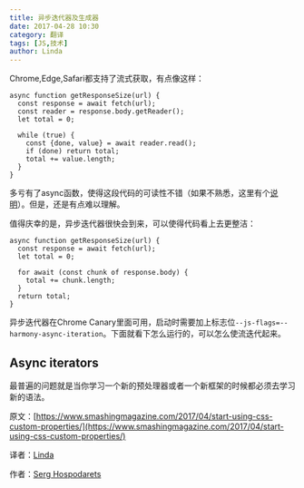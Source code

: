 ```yaml
---
title: 异步迭代器及生成器
date: 2017-04-28 10:30
category: 翻译
tags: [JS,技术]
author: Linda
---
```

Chrome,Edge,Safari都支持了流式获取，有点像这样：

    async function getResponseSize(url) {
      const response = await fetch(url);
      const reader = response.body.getReader();
      let total = 0;
    
      while (true) {
    	const {done, value} = await reader.read();
    	if (done) return total;
    	total += value.length;
      }
    }


多亏有了async函数，使得这段代码的可读性不错（如果不熟悉，这里有个[说明](https://developers.google.com/web/fundamentals/getting-started/primers/async-functions)）。但是，还是有点难以理解。

值得庆幸的是，异步迭代器很快会到来，可以使得代码看上去更整洁：
    
    async function getResponseSize(url) {
      const response = await fetch(url);
      let total = 0;
    
      for await (const chunk of response.body) {
    	total += chunk.length;
      }
      return total;
    }
异步迭代器在Chrome Canary里面可用，启动时需要加上标志位```--js-flags=--harmony-async-iteration```。下面就看下怎么运行的，可以怎么使流迭代起来。
<!-- more -->

## Async iterators
最普遍的问题就是当你学习一个新的预处理器或者一个新框架的时候都必须去学习新的语法。





原文：[https://www.smashingmagazine.com/2017/04/start-using-css-custom-properties/](https://www.smashingmagazine.com/2017/04/start-using-css-custom-properties/)

译者：[Linda](https://github.com/LindaWhite)

作者：[Serg Hospodarets](https://www.smashingmagazine.com/author/serghospodarets/)

